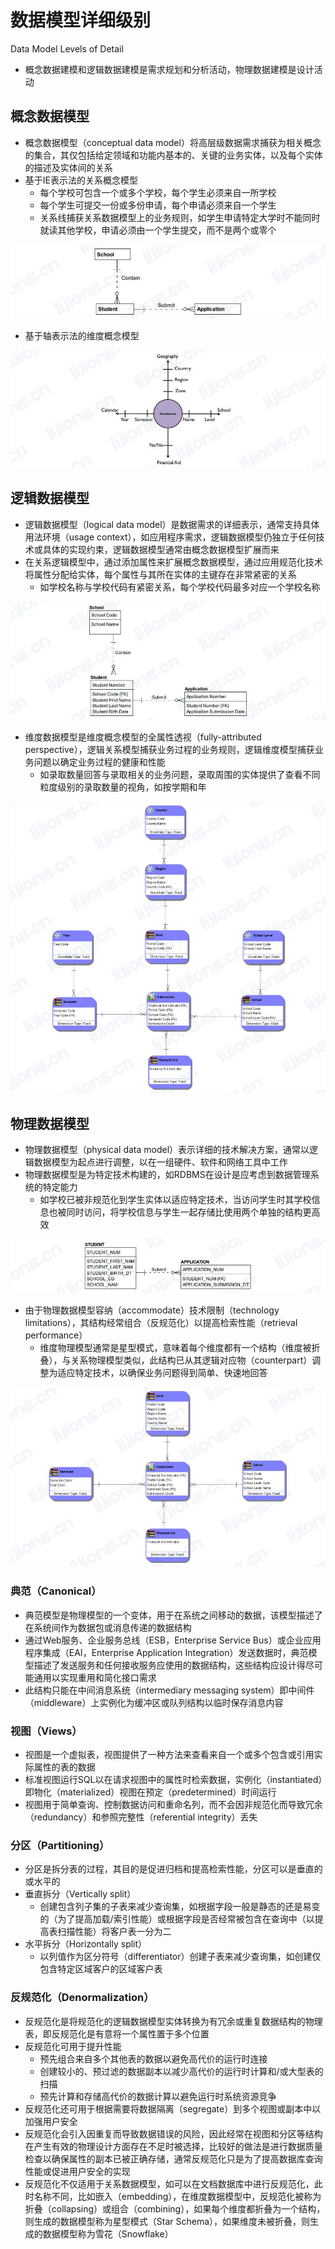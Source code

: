 # **数据模型详细级别**

Data Model Levels of Detail

- 概念数据建模和逻辑数据建模是需求规划和分析活动，物理数据建模是设计活动

## 概念数据模型

- 概念数据模型（conceptual data model）将高层级数据需求捕获为相关概念的集合，其仅包括给定领域和功能内基本的、关键的业务实体，以及每个实体的描述及实体间的关系
- 基于IE表示法的关系概念模型
  - 每个学校可包含一个或多个学校，每个学生必须来自一所学校
  - 每个学生可提交一份或多份申请，每个申请必须来自一个学生
  - 关系线捕获关系数据模型上的业务规则，如学生申请特定大学时不能同时就读其他学校，申请必须由一个学生提交，而不是两个或零个

![](assets/数据模型详细级别/关系概念模型.jpg)

- 基于轴表示法的维度概念模型

![](assets/数据模型详细级别/维度概念模型.jpg)

## 逻辑数据模型

- 逻辑数据模型（logical data model）是数据需求的详细表示，通常支持具体用法环境（usage context），如应用程序需求，逻辑数据模型仍独立于任何技术或具体的实现约束，逻辑数据模型通常由概念数据模型扩展而来
- 在关系逻辑模型中，通过添加属性来扩展概念数据模型，通过应用规范化技术将属性分配给实体，每个属性与其所在实体的主键存在非常紧密的关系
  - 如学校名称与学校代码有紧密关系，每个学校代码最多对应一个学校名称

![](assets/数据模型详细级别/关系逻辑模型.jpg)

- 维度数据模型是维度概念模型的全属性透视（fully-attributed perspective），逻辑关系模型捕获业务过程的业务规则，逻辑维度模型捕获业务问题以确定业务过程的健康和性能
  - 如录取数量回答与录取相关的业务问题，录取周围的实体提供了查看不同粒度级别的录取数量的视角，如按学期和年

![](assets/数据模型详细级别/维度逻辑模型.jpg)

## 物理数据模型

- 物理数据模型（physical data model）表示详细的技术解决方案，通常以逻辑数据模型为起点进行调整，以在一组硬件、软件和网络工具中工作
- 物理数据模型是为特定技术构建的，如RDBMS在设计是应考虑到数据管理系统的特定能力
  - 如学校已被非规范化到学生实体以适应特定技术，当访问学生时其学校信息也被同时访问，将学校信息与学生一起存储比使用两个单独的结构更高效

![](assets/数据模型详细级别/关系物理模型.jpg)

- 由于物理数据模型容纳（accommodate）技术限制（technology limitations），其结构经常组合（反规范化）以提高检索性能（retrieval performance）
  - 维度物理模型通常是星型模式，意味着每个维度都有一个结构（维度被折叠），与关系物理模型类似，此结构已从其逻辑对应物（counterpart）调整为适应特定技术，以确保业务问题得到简单、快速地回答

![维度物理模型](assets/数据模型详细级别/维度物理模型.jpg)

### 典范（Canonical）

- 典范模型是物理模型的一个变体，用于在系统之间移动的数据，该模型描述了在系统间作为数据包或消息传递的数据结构
- 通过Web服务、企业服务总线（ESB，Enterprise Service Bus）或企业应用程序集成（EAI，Enterprise Application Integration）发送数据时，典范模型描述了发送服务和任何接收服务应使用的数据结构，这些结构应设计得尽可能通用以实现重用和简化接口需求
- 此结构只能在中间消息系统（intermediary messaging system）即中间件（middleware）上实例化为缓冲区或队列结构以临时保存消息内容

### 视图（Views）

- 视图是一个虚拟表，视图提供了一种方法来查看来自一个或多个包含或引用实际属性的表的数据
- 标准视图运行SQL以在请求视图中的属性时检索数据，实例化（instantiated）即物化（materialized）视图在预定（predetermined）时间运行
- 视图用于简单查询、控制数据访问和重命名列，而不会因非规范化而导致冗余（redundancy）和参照完整性（referential integrity）丢失

### 分区（Partitioning）

- 分区是拆分表的过程，其目的是促进归档和提高检索性能，分区可以是垂直的或水平的
- 垂直拆分（Vertically split）
  - 创建包含列子集的子表来减少查询集，如根据字段一般是静态的还是易变的（为了提高加载/索引性能）或根据字段是否经常被包含在查询中（以提高表扫描性能）将客户表一分为二
- 水平拆分（Horizontally split）
  - 以列值作为区分符号（differentiator）创建子表来减少查询集，如创建仅包含特定区域客户的区域客户表

### 反规范化（Denormalization）

- 反规范化是将规范化的逻辑数据模型实体转换为有冗余或重复数据结构的物理表，即反规范化是有意将一个属性置于多个位置
- 反规范化可用于提升性能
  - 预先组合来自多个其他表的数据以避免高代价的运行时连接
  - 创建较小的、预过滤的数据副本以减少高代价的运行时计算和/或大型表的扫描
  - 预先计算和存储高代价的数据计算以避免运行时系统资源竞争
- 反规范化还可用于根据需要将数据隔离（segregate）到多个视图或副本中以加强用户安全
- 反规范化会引入因重复而导致数据错误的风险，因此经常在视图和分区等结构在产生有效的物理设计方面存在不足时被选择，比较好的做法是进行数据质量检查以确保属性的副本已被正确存储，通常反规范化只是为了提高数据库查询性能或促进用户安全的实现
- 反规范化不仅适用于关系数据模型，如可以在文档数据库中进行反规范化，此时名称不同，比如嵌入（embedding），在维度数据模型中，反规范化被称为折叠（collapsing）或组合（combining），如果每个维度都折叠为一个结构，则生成的数据模型称为星型模式（Star Schema），如果维度未被折叠，则生成的数据模型称为雪花（Snowflake）